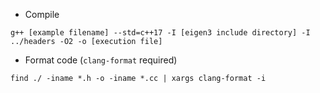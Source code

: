 - Compile

```shell
g++ [example filename] --std=c++17 -I [eigen3 include directory] -I ../headers -O2 -o [execution file]
```

- Format code (``clang-format`` required)
```shell
find ./ -iname *.h -o -iname *.cc | xargs clang-format -i
```